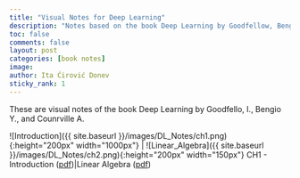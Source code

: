 ```yaml
---
title: "Visual Notes for Deep Learning"
description: "Notes based on the book Deep Learning by Goodfellow, Bengio, and Courville."
toc: false
comments: false
layout: post
categories: [book notes]
image: 
author: Ita Ćirović Donev
sticky_rank: 1
---
```


These are visual notes of the book Deep Learning by Goodfello, I., Bengio Y., and Counrville A.


![Introduction]({{ site.baseurl }}/images/DL_Notes/ch1.png){:height="200px" width="1000px"} | ![Linear_Algebra]({{ site.baseurl }}/images/DL_Notes/ch2.png){:height="200px" width="150px"}
CH1 - Introduction ([pdf](https://github.com/itacdonev/ML-Stories/blob/master/docs/Chapter%201%20-%20Introduction.pdf))|Linear Algebra ([pdf](https://github.com/itacdonev/ML-Stories/blob/master/docs/Chapter%202%20-%20Linear%20Algebra.pdf))